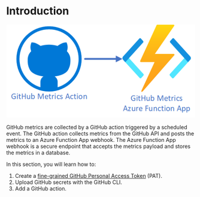 # Introduction

![The image shows connecting a GitHub action to the Azure Function App](../img/github-action.png)

GitHub metrics are collected by a GitHub action triggered by a scheduled event. The GitHub action collects metrics from the GitHub API and posts the metrics to an Azure Function App webhook. The Azure Function App webhook is a secure endpoint that accepts the metrics payload and stores the metrics in a database.

In this section, you will learn how to:

1. Create a [fine-grained GitHub Personal Access Token](https://github.blog/2022-10-18-introducing-fine-grained-personal-access-tokens-for-github) (PAT).
1. Upload GitHub secrets with the GitHub CLI.
1. Add a GitHub action.

<!-- The instructions below assume you are tracking GitHub metrics for repos in your personal GitHub account.

To track GitHub metrics for repos in a GitHub organization, then refer to [GitHub organization repos](#github-organization-repos) for information on creating a Personal Access Token for an organization. -->
